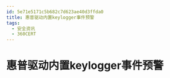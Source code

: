 ```yaml
---
id: 5e71e5171c5b682c7d623ae40d3ffda0
title: 惠普驱动内置keylogger事件预警
tags: 
  - 安全资讯
  - 360CERT
---
```


# 惠普驱动内置keylogger事件预警

